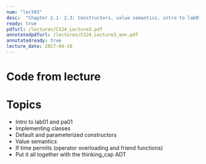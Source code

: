 ```yaml
---
num: "lect03"
desc:  "Chapter 2.1- 2.3: Constructors, value semantics, intro to lab01 and pa1 "
ready: true
pdfurl: /lectures/CS24_Lecture3.pdf
annotatedpdfurl: /lectures/CS24_Lecture3_ann.pdf 
annotatedready: true
lecture_date: 2017-04-10
---
```



# Code from lecture

# Topics 
* Intro to lab01 and pa01
* Implementing classes
* Default and parameterized constructors
* Value semantics
* If time permits (operator overloading and friend functions)
* Put it all together with the thinking_cap ADT



